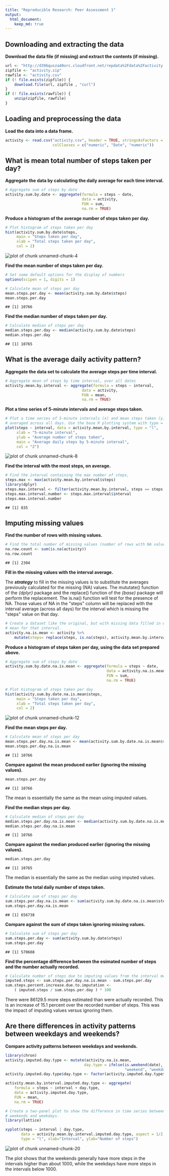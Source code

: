 ```yaml
---
title: "Reproducible Research: Peer Assessment 1"
output: 
  html_document:
    keep_md: true
---
```


## Downloading and extracting the data

**Download the data file (if missing) and extract the contents (if missing).**


```r
url <- "http://d396qusza40orc.cloudfront.net/repdata%2Fdata%2Factivity.zip"
zipfile <- "activity.zip"
rawfile <- "activity.csv"
if (! file.exists(zipfile)) { 
    download.file(url, zipfile , "curl") 
}
if (! file.exists(rawfile)) { 
    unzip(zipfile, rawfile) 
}
```


## Loading and preprocessing the data

**Load the data into a data frame.**


```r
activity <- read.csv("activity.csv", header = TRUE, stringsAsFactors = FALSE, 
                     colClasses = c("numeric", "Date", "numeric"))
```

## What is mean total number of steps taken per day?

**Aggregate the data by calculating the daily average for each time interval.**


```r
# Aggregate sum of steps by date 
activity.sum.by.date <- aggregate(formula = steps ~ date, 
                                  data = activity,
                                  FUN = sum,
                                  na.rm = TRUE)
```

**Produce a histogram of the average number of steps taken per day.**


```r
# Plot histogram of steps taken per day
hist(activity.sum.by.date$steps, 
     main = "Steps taken per day", 
     xlab = "Total steps taken per day", 
     col = 2)
```

![plot of chunk unnamed-chunk-4](figure/unnamed-chunk-4-1.png) 

**Find the mean number of steps taken per day.**


```r
# Set some default options for the display of numbers
options(scipen = 1, digits = 1)

# Calculate mean of steps per day
mean.steps.per.day <- mean(activity.sum.by.date$steps)
mean.steps.per.day
```

```
## [1] 10766
```

**Find the median number of steps taken per day.**


```r
# Calculate median of steps per day
median.steps.per.day <- median(activity.sum.by.date$steps)
median.steps.per.day
```

```
## [1] 10765
```

## What is the average daily activity pattern?

**Aggregate the data set to calculate the average steps per time interval.**


```r
# Aggregate mean of steps by time interval, over all dates
activity.mean.by.interval <- aggregate(formula = steps ~ interval, 
                                  data = activity,
                                  FUN = mean,
                                  na.rm = TRUE)
```

**Plot a time series of 5-minute intervals and average steps taken.**


```r
# Plot a time series of 5-minute intervals (x) and mean steps taken (y)
# averaged across all days. Use the base R plotting system with type = "1".
plot(steps ~ interval, data = activity.mean.by.interval, type = "l", 
     xlab = "5-minute interval", 
     ylab = "Average number of steps taken", 
     main = "Average daily steps by 5-minute interval", 
     col = "2")
```

![plot of chunk unnamed-chunk-8](figure/unnamed-chunk-8-1.png) 

**Find the interval with the most steps, on average.**


```r
# Find the interval containing the max number of steps, 
steps.max <- max(activity.mean.by.interval$steps)
library(dplyr)
steps.max.interval <- filter(activity.mean.by.interval, steps == steps.max)
steps.max.interval.number <- steps.max.interval$interval
steps.max.interval.number
```

```
## [1] 835
```

## Imputing missing values

**Find the number of rows with missing values.**


```r
# Find the total number of missing values (number of rows with NA values)
na.row.count <- sum(is.na(activity))
na.row.count
```

```
## [1] 2304
```

**Fill in the missing values with the interval average.**

The ***strategy*** to fill in the missing values is to substitute the averages 
previously calculated for the missing (NA) values. The mututate() function of 
the *{dplyr}* package and the replace() function of the *{base}* package will 
perform the replacement. The is.na() function will test for the presence of NA. 
Those values of NA in the "steps" column will be replaced with the interval 
average (across all days) for the interval which is missing the "steps" value 
on that day.


```r
# Create a dataset like the original, but with missing data filled in with the
# mean for that interval.
activity.na.is.mean <- activity %>% 
    mutate(steps= replace(steps, is.na(steps), activity.mean.by.interval$steps))
```

**Produce a histogram of steps taken per day, using the data set prepared above.**


```r
# Aggregate sum of steps by date 
activity.sum.by.date.na.is.mean <- aggregate(formula = steps ~ date,
                                             data = activity.na.is.mean,
                                             FUN = sum,
                                             na.rm = TRUE)

# Plot histogram of steps taken per day
hist(activity.sum.by.date.na.is.mean$steps, 
     main = "Steps taken per day", 
     xlab = "Total steps taken per day", 
     col = 2)
```

![plot of chunk unnamed-chunk-12](figure/unnamed-chunk-12-1.png) 

**Find the mean steps per day.**


```r
# Calculate mean of steps per day
mean.steps.per.day.na.is.mean <- mean(activity.sum.by.date.na.is.mean$steps)
mean.steps.per.day.na.is.mean
```

```
## [1] 10766
```

**Compare against the mean produced earlier (ignoring the missing values).**


```r
mean.steps.per.day
```

```
## [1] 10766
```

The mean is essentially the same as the mean using imputed values.

**Find the median steps per day.**


```r
# Calculate median of steps per day
median.steps.per.day.na.is.mean <- median(activity.sum.by.date.na.is.mean$steps)
median.steps.per.day.na.is.mean
```

```
## [1] 10766
```

**Compare against the median produced earlier (ignoring the missing values).**


```r
median.steps.per.day
```

```
## [1] 10765
```

The median is essentially the same as the median using imputed values.

**Estimate the total daily number of steps taken.**


```r
# Calculate sum of steps per day
sum.steps.per.day.na.is.mean <- sum(activity.sum.by.date.na.is.mean$steps)
sum.steps.per.day.na.is.mean
```

```
## [1] 656738
```

**Compare against the sum of steps taken ignoring missing values.**


```r
# Calculate sum of steps per day
sum.steps.per.day <- sum(activity.sum.by.date$steps)
sum.steps.per.day
```

```
## [1] 570608
```

**Find the percentage difference between the esimated number of steps and the 
number actually recorded.**


```r
# Calculate number of steps due to imputing values from the interval means.
imputed.steps <- sum.steps.per.day.na.is.mean - sum.steps.per.day
sum.steps.percent.increase.due.to.imputation <- 
    ( imputed.steps / sum.steps.per.day ) * 100
```

There were 86129.5 more steps estimated than were actually recorded.
This is an increase of 15.1 percent 
over the recorded number of steps. This was the impact of imputing values 
versus ignoring them.

## Are there differences in activity patterns between weekdays and weekends?

**Compare activity patterns between weekdays and weekends.**


```r
library(chron)
activity.imputed.day.type <- mutate(activity.na.is.mean, 
                                   day.type = ifelse(is.weekend(date), 
                                                     "weekend", "weekday"))
activity.imputed.day.type$day.type <- factor(activity.imputed.day.type$day.type)

activity.mean.by.interval.imputed.day.type <- aggregate(
    formula = steps ~ interval + day.type, 
    data = activity.imputed.day.type,
    FUN = mean,
    na.rm = TRUE)

# Create a two-panel plot to show the difference in time series between 
# weekends and weekdays.
library(lattice)

xyplot(steps ~ interval | day.type, 
       data = activity.mean.by.interval.imputed.day.type, aspect = 1/2, 
       type = "l", xlab="Interval", ylab="Number of steps")
```

![plot of chunk unnamed-chunk-20](figure/unnamed-chunk-20-1.png) 

The plot shows that the weekends generally have more steps in the intervals 
higher than about 1000, while the weekdays have more steps in the intervals 
below 1000.
